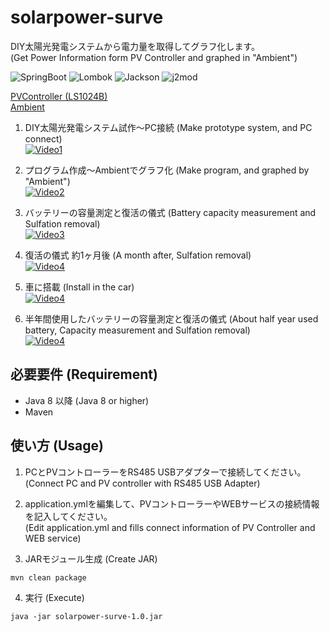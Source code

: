 # solarpower-surve
DIY太陽光発電システムから電力量を取得してグラフ化します。  
(Get Power Information form PV Controller and graphed in "Ambient")

![SpringBoot](https://img.shields.io/badge/SpringBoot-2.4.3-green.svg)
![Lombok](https://img.shields.io/badge/Lombok-1.18.18-green.svg) 
![Jackson](https://img.shields.io/badge/Jackson-2.11.4-green.svg) 
![j2mod](https://img.shields.io/badge/j2mod-2.7.0-green.svg) 

[PVController (LS1024B)](https://www.epsolarpv.com/product/10.html)  
[Ambient](https://ambidata.io/)

1. DIY太陽光発電システム試作～PC接続 (Make prototype system, and PC connect)  
[![Video1](https://img.youtube.com/vi/6Da_AODUvFU/0.jpg)](https://www.youtube.com/watch?v=6Da_AODUvFU)

2. プログラム作成～Ambientでグラフ化 (Make program, and graphed by "Ambient")  
[![Video2](https://img.youtube.com/vi/0v6mcdFbdKQ/0.jpg)](https://www.youtube.com/watch?v=0v6mcdFbdKQ)

3. バッテリーの容量測定と復活の儀式 (Battery capacity measurement and Sulfation removal)  
[![Video3](https://img.youtube.com/vi/w3DU3fAgzpg/0.jpg)](https://www.youtube.com/watch?v=w3DU3fAgzpg)

4. 復活の儀式 約1ヶ月後 (A month after, Sulfation removal)  
[![Video4](https://img.youtube.com/vi/q_ZRtQihjoY/0.jpg)](https://www.youtube.com/watch?v=q_ZRtQihjoY)

5. 車に搭載 (Install in the car)  
[![Video4](https://img.youtube.com/vi/cT1pF2nqwzs/0.jpg)](https://www.youtube.com/watch?v=cT1pF2nqwzs)

6. 半年間使用したバッテリーの容量測定と復活の儀式 (About half year used battery, Capacity measurement and Sulfation removal)  
[![Video4](https://img.youtube.com/vi/Qpyq_MSj-ZQ/0.jpg)](https://www.youtube.com/watch?v=Qpyq_MSj-ZQ)

## 必要要件 (Requirement)
- Java 8 以降 (Java 8 or higher)
- Maven

## 使い方 (Usage)
1. PCとPVコントローラーをRS485 USBアダプターで接続してください。  
(Connect PC and PV controller with RS485 USB Adapter)

3. application.ymlを編集して、PVコントローラーやWEBサービスの接続情報を記入してください。  
(Edit application.yml and fills connect information of PV Controller and WEB service)  

3. JARモジュール生成 (Create JAR)
```command
mvn clean package
```
4. 実行 (Execute)
```command
java -jar solarpower-surve-1.0.jar
```
